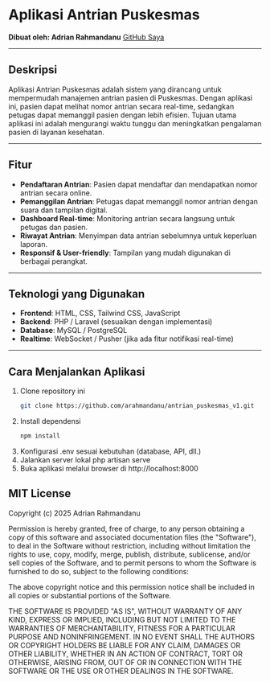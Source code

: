 # Aplikasi Antrian Puskesmas

**Dibuat oleh: Adrian Rahmandanu**
[GitHub Saya](https://github.com/arahmandanu)  <!-- Ganti USERNAME dengan username GitHub-mu -->

---

## Deskripsi

Aplikasi Antrian Puskesmas adalah sistem yang dirancang untuk mempermudah manajemen antrian pasien di Puskesmas. Dengan aplikasi ini, pasien dapat melihat nomor antrian secara real-time, sedangkan petugas dapat memanggil pasien dengan lebih efisien. Tujuan utama aplikasi ini adalah mengurangi waktu tunggu dan meningkatkan pengalaman pasien di layanan kesehatan.

---

## Fitur

- **Pendaftaran Antrian**: Pasien dapat mendaftar dan mendapatkan nomor antrian secara online.
- **Pemanggilan Antrian**: Petugas dapat memanggil nomor antrian dengan suara dan tampilan digital.
- **Dashboard Real-time**: Monitoring antrian secara langsung untuk petugas dan pasien.
- **Riwayat Antrian**: Menyimpan data antrian sebelumnya untuk keperluan laporan.
- **Responsif & User-friendly**: Tampilan yang mudah digunakan di berbagai perangkat.

---

## Teknologi yang Digunakan

- **Frontend**: HTML, CSS, Tailwind CSS, JavaScript
- **Backend**: PHP / Laravel (sesuaikan dengan implementasi)
- **Database**: MySQL / PostgreSQL
- **Realtime**: WebSocket / Pusher (jika ada fitur notifikasi real-time)

---

## Cara Menjalankan Aplikasi

1. Clone repository ini
   ```bash
   git clone https://github.com/arahmandanu/antrian_puskesmas_v1.git

2. Install dependensi
    ```bash composer install
    npm install
3. Konfigurasi .env sesuai kebutuhan (database, API, dll.)
4. Jalankan server lokal
    php artisan serve
5. Buka aplikasi melalui browser di http://localhost:8000

## MIT License

Copyright (c) 2025 Adrian Rahmandanu

Permission is hereby granted, free of charge, to any person obtaining a copy
of this software and associated documentation files (the "Software"), to deal
in the Software without restriction, including without limitation the rights
to use, copy, modify, merge, publish, distribute, sublicense, and/or sell
copies of the Software, and to permit persons to whom the Software is
furnished to do so, subject to the following conditions:

The above copyright notice and this permission notice shall be included in all
copies or substantial portions of the Software.

THE SOFTWARE IS PROVIDED "AS IS", WITHOUT WARRANTY OF ANY KIND, EXPRESS OR
IMPLIED, INCLUDING BUT NOT LIMITED TO THE WARRANTIES OF MERCHANTABILITY,
FITNESS FOR A PARTICULAR PURPOSE AND NONINFRINGEMENT. IN NO EVENT SHALL THE
AUTHORS OR COPYRIGHT HOLDERS BE LIABLE FOR ANY CLAIM, DAMAGES OR OTHER
LIABILITY, WHETHER IN AN ACTION OF CONTRACT, TORT OR OTHERWISE, ARISING FROM,
OUT OF OR IN CONNECTION WITH THE SOFTWARE OR THE USE OR OTHER DEALINGS IN THE
SOFTWARE.

